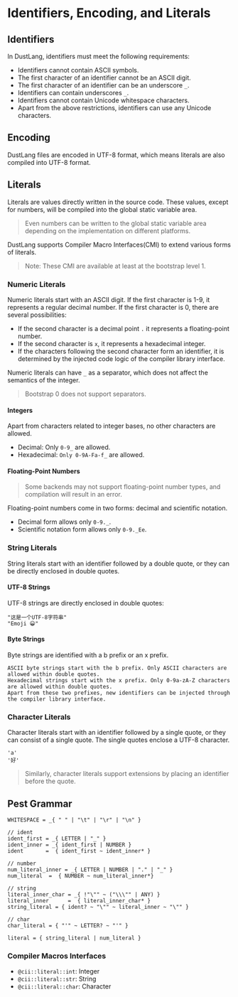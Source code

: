 # Identifiers, Encoding, and Literals

## Identifiers

In DustLang, identifiers must meet the following requirements:

- Identifiers cannot contain ASCII symbols.
- The first character of an identifier cannot be an ASCII digit.
- The first character of an identifier can be an underscore `_`.
- Identifiers can contain underscores `_`.
- Identifiers cannot contain Unicode whitespace characters.
- Apart from the above restrictions, identifiers can use any Unicode characters.

## Encoding

DustLang files are encoded in UTF-8 format, which means literals are also compiled into UTF-8 format.

## Literals

Literals are values directly written in the source code. These values, except for numbers, will be compiled into the global static variable area.

> Even numbers can be written to the global static variable area depending on the implementation on different platforms.

DustLang supports Compiler Macro Interfaces(CMI) to extend various forms of literals.

> Note: These CMI are available at least at the bootstrap level 1.

### Numeric Literals

Numeric literals start with an ASCII digit. If the first character is 1-9, it represents a regular decimal number. If the first character is 0, there are several possibilities:

- If the second character is a decimal point `.` it represents a floating-point number.
- If the second character is `x`, it represents a hexadecimal integer.
- If the characters following the second character form an identifier, it is determined by the injected code logic of the compiler library interface.

Numeric literals can have `_` as a separator, which does not affect the semantics of the integer.

> Bootstrap 0 does not support separators.

#### Integers

Apart from characters related to integer bases, no other characters are allowed.

- Decimal: Only `0-9_` are allowed.
- Hexadecimal: `Only 0-9A-Fa-f_` are allowed.

#### Floating-Point Numbers

> Some backends may not support floating-point number types, and compilation will result in an error.

Floating-point numbers come in two forms: decimal and scientific notation.

- Decimal form allows only `0-9._`.
- Scientific notation form allows only `0-9._Ee`.

### String Literals

String literals start with an identifier followed by a double quote, or they can be directly enclosed in double quotes.

#### UTF-8 Strings

UTF-8 strings are directly enclosed in double quotes:

```
"这是一个UTF-8字符串"
"Emoji 😀"
```

#### Byte Strings

Byte strings are identified with a b prefix or an x prefix.

    ASCII byte strings start with the b prefix. Only ASCII characters are allowed within double quotes.
    Hexadecimal strings start with the x prefix. Only 0-9a-zA-Z characters are allowed within double quotes.
    Apart from these two prefixes, new identifiers can be injected through the compiler library interface.

### Character Literals

Character literals start with an identifier followed by a single quote, or they can consist of a single quote. The single quotes enclose a UTF-8 character.

```
'a'
'好'
```

> Similarly, character literals support extensions by placing an identifier before the quote.

## Pest Grammar

```
WHITESPACE = _{ " " | "\t" | "\r" | "\n" }

// ident
ident_first = _{ LETTER | "_" }
ident_inner = _{ ident_first | NUMBER }
ident       =  { ident_first ~ ident_inner* }

// number
num_literal_inner = _{ LETTER | NUMBER | "." | "_" }
num_literal  =  { NUMBER ~ num_literal_inner*}

// string
literal_inner_char = _{ !"\"" ~ ("\\\"" | ANY) }
literal_inner      =  { literal_inner_char* }
string_literal = { ident? ~ "\"" ~ literal_inner ~ "\"" }

// char
char_literal = { "'" ~ LETTER? ~ "'" }

literal = { string_literal | num_literal }
```

### Compiler Macros Interfaces

- `@cii::literal::int`: Integer
- `@cii::literal::str`: String
- `@cii::literal::char`: Character
